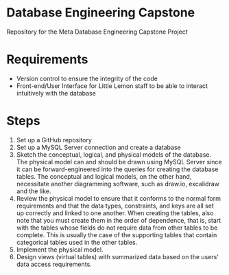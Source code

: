 # Database Engineering Capstone
Repository for the Meta Database Engineering Capstone Project

# Requirements
* Version control to ensure the integrity of the code
* Front-end/User Interface for Little Lemon staff to be able to interact intuitively with the database

# Steps
1. Set up a GitHub repository
2. Set up a MySQL Server connection and create a database
3. Sketch the conceptual, logical, and physical models of the database. The physical model can and should be drawn using MySQL Server since it can be forward-engineered into the queries for creating the database tables. The conceptual and logical models, on the other hand, necessitate another diagramming software, such as draw.io, excalidraw and the like. 
4. Review the physical model to ensure that it conforms to the normal form requirements and that the data types, constraints, and keys are all set up correctly and linked to one another. When creating the tables, also note that you must create them in the order of dependence, that is, start with the tables whose fields do not require data from other tables to be complete. This is usually the case of the supporting tables that contain categorical tables used in the other tables.
5. Implement the physical model.
6. Design views (virtual tables) with summarized data based on the users' data access requirements.
